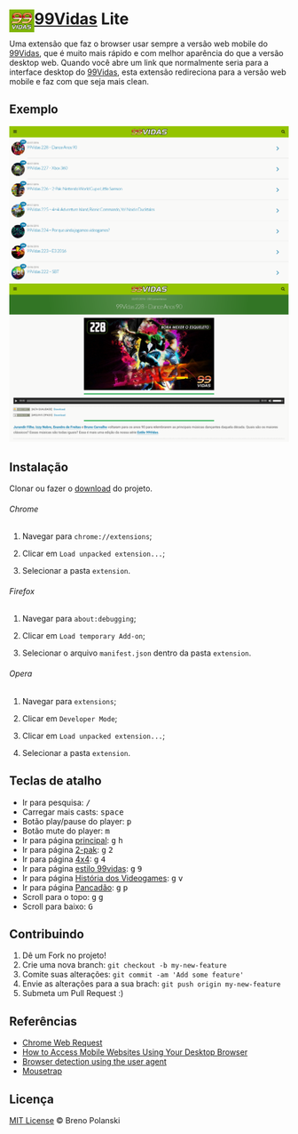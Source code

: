 # <img src="extension/icon-128.png" width="45" align="left"> [99Vidas](http://99vidas.com.br) Lite

Uma extensão que faz o browser usar sempre a versão web mobile do [99Vidas](http://99vidas.com.br), que é muito mais rápido e com melhor aparência do que a versão desktop web. Quando você abre um link que normalmente seria para a interface desktop do [99Vidas](http://99vidas.com.br), esta extensão redireciona para a versão web mobile e faz com que seja mais clean.

## Exemplo

![demo1](demo1.png)
![demo2](demo2.png)

## Instalação

Clonar ou fazer o [download](https://github.com/brenopolanski/99vidas-lite/archive/master.zip) do projeto.

###### Chrome

1. Navegar para `chrome://extensions`;

2. Clicar em `Load unpacked extension...`;

3. Selecionar a pasta `extension`.

###### Firefox

1. Navegar para `about:debugging`;

2. Clicar em `Load temporary Add-on`;

3. Selecionar o arquivo `manifest.json` dentro da pasta `extension`.

###### Opera

1. Navegar para `extensions`;

2. Clicar em `Developer Mode`;

3. Clicar em `Load unpacked extension...`;

4. Selecionar a pasta `extension`.

## Teclas de atalho

- Ir para pesquisa: <kbd>/</kbd>
- Carregar mais casts: <kbd>space</kbd>
- Botão play/pause do player: <kbd>p</kbd>
- Botão mute do player: <kbd>m</kbd>
- Ir para página [principal](http://99vidas.com.br/): <kbd>g</kbd> <kbd>h</kbd>
- Ir para página [2-pak](http://99vidas.com.br/tag/2-pak/): <kbd>g</kbd> <kbd>2</kbd>
- Ir para página [4x4](http://99vidas.com.br/tag/4x4/): <kbd>g</kbd> <kbd>4</kbd>
- Ir para página [estilo 99vidas](http://99vidas.com.br/tag/estilo-99vidas/): <kbd>g</kbd> <kbd>9</kbd>
- Ir para página [História dos Videogames](http://99vidas.com.br/tag/historia-dos-videogames/): <kbd>g</kbd> <kbd>v</kbd>
- Ir para página [Pancadão](http://99vidas.com.br/tag/pancadao/): <kbd>g</kbd> <kbd>p</kbd>
- Scroll para o topo: <kbd>g</kbd> <kbd>g</kbd>
- Scroll para baixo: <kbd>G</kbd>

## Contribuindo

1. Dê um Fork no projeto!
2. Crie uma nova branch: `git checkout -b my-new-feature`
3. Comite suas alterações: `git commit -am 'Add some feature'`
4. Envie as alterações para a sua brach: `git push origin my-new-feature`
5. Submeta um Pull Request :)

## Referências

- [Chrome Web Request](https://developer.chrome.com/extensions/webRequest)
- [How to Access Mobile Websites Using Your Desktop Browser](http://www.howtogeek.com/139136/how-to-access-mobile-websites-using-your-desktop-browser/)
- [Browser detection using the user agent](https://developer.mozilla.org/en-US/docs/Browser_detection_using_the_user_agent)
- [Mousetrap](https://github.com/ccampbell/mousetrap)

## Licença

[MIT License](https://brenopolanski.mit-license.org/) © Breno Polanski
